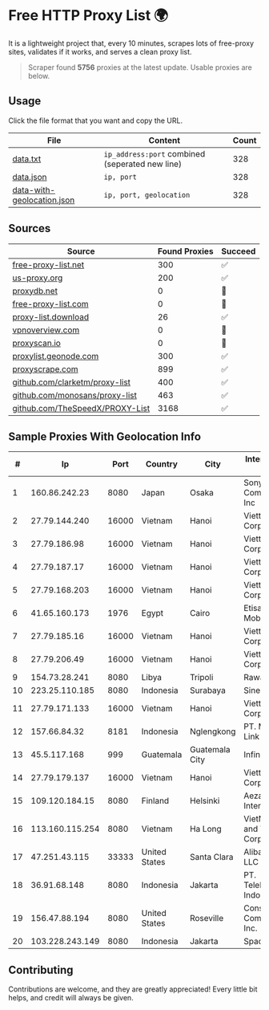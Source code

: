 
# Free HTTP Proxy List 🌍

It is a lightweight project that, every 10 minutes, scrapes lots of free-proxy sites, validates if it works, and serves a clean proxy list.


> Scraper found **5756** proxies at the latest update. Usable proxies are below.

## Usage

Click the file format that you want and copy the URL.


|File|Content|Count|
|----|-------|-----|
|[data.txt](https://raw.githubusercontent.com/themiralay/Proxy-List-World/master/data.txt)|`ip_address:port` combined (seperated new line)|328|
|[data.json](https://raw.githubusercontent.com/themiralay/Proxy-List-World/master/data.json)|`ip, port`|328|
|[data-with-geolocation.json](https://raw.githubusercontent.com/themiralay/Proxy-List-World/master/data-with-geolocation.json)|`ip, port, geolocation`|328|

## Sources

|Source|Found Proxies|Succeed|
|------|-------------|-------|
|[free-proxy-list.net](https://free-proxy-list.net)|300|✅|
|[us-proxy.org](https://www.us-proxy.org)|200|✅|
|[proxydb.net](http://proxydb.net)|0|🚫|
|[free-proxy-list.com](https://free-proxy-list.com/?page=&port=&type%5B%5D=http&type%5B%5D=https&up_time=0&search=Search)|0|🚫|
|[proxy-list.download](https://www.proxy-list.download/HTTP)|26|✅|
|[vpnoverview.com](https://vpnoverview.com/privacy/anonymous-browsing/free-proxy-servers)|0|🚫|
|[proxyscan.io](https://www.proxyscan.io)|0|🚫|
|[proxylist.geonode.com](https://proxylist.geonode.com/api/proxy-list?limit=300&page=1&sort_by=lastChecked&sort_type=desc&protocols=http,https)|300|✅|
|[proxyscrape.com](https://api.proxyscrape.com/v2/?request=displayproxies&protocol=http&timeout=10000&country=all&ssl=all&anonymity=all)|899|✅|
|[github.com/clarketm/proxy-list](https://raw.githubusercontent.com/clarketm/proxy-list/master/proxy-list-raw.txt)|400|✅|
|[github.com/monosans/proxy-list](https://raw.githubusercontent.com/monosans/proxy-list/main/proxies/http.txt)|463|✅|
|[github.com/TheSpeedX/PROXY-List](https://raw.githubusercontent.com/TheSpeedX/PROXY-List/master/http.txt)|3168|✅|


## Sample Proxies With Geolocation Info

|#|Ip|Port|Country|City|Internet Service Provider|
|-|--|----|-------|----|-------------------------|
|1|160.86.242.23|8080|Japan|Osaka|Sony Network Communications Inc|
|2|27.79.144.240|16000|Vietnam|Hanoi|Viettel Corporation|
|3|27.79.186.98|16000|Vietnam|Hanoi|Viettel Corporation|
|4|27.79.187.17|16000|Vietnam|Hanoi|Viettel Corporation|
|5|27.79.168.203|16000|Vietnam|Hanoi|Viettel Corporation|
|6|41.65.160.173|1976|Egypt|Cairo|Etisalat Misr Mobile BB|
|7|27.79.185.16|16000|Vietnam|Hanoi|Viettel Corporation|
|8|27.79.206.49|16000|Vietnam|Hanoi|Viettel Corporation|
|9|154.73.28.241|8080|Libya|Tripoli|Rawafed|
|10|223.25.110.185|8080|Indonesia|Surabaya|SinergiNet|
|11|27.79.171.133|16000|Vietnam|Hanoi|Viettel Corporation|
|12|157.66.84.32|8181|Indonesia|Nglengkong|PT. Menaksopal Link Nusantara|
|13|45.5.117.168|999|Guatemala|Guatemala City|Infinitum S.A.|
|14|27.79.179.137|16000|Vietnam|Hanoi|Viettel Corporation|
|15|109.120.184.15|8080|Finland|Helsinki|Aeza International LTD|
|16|113.160.115.254|8080|Vietnam|Ha Long|VietNam Post and Telecom Corporation|
|17|47.251.43.115|33333|United States|Santa Clara|Alibaba Cloud LLC|
|18|36.91.68.148|8080|Indonesia|Jakarta|PT. Telekomunikasi Indonesia|
|19|156.47.88.194|8080|United States|Roseville|Consolidated Communications, Inc.|
|20|103.228.243.149|8080|Indonesia|Jakarta|SpaceX Starlink|



## Contributing

Contributions are welcome, and they are greatly appreciated! Every
little bit helps, and credit will always be given.

